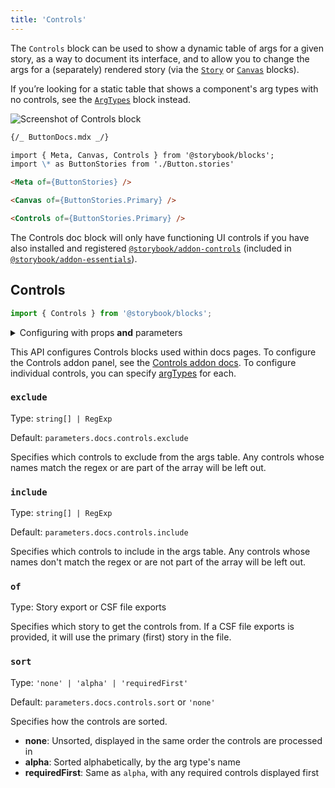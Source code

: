 ```yaml
---
title: 'Controls'
---
```


<YouTubeCallout id="uAA1JvLcl-w" title="Avoid Documentation Nightmares with Storybook's Controls Doc Block" params='start=240' />

The `Controls` block can be used to show a dynamic table of args for a given story, as a way to document its interface, and to allow you to change the args for a (separately) rendered story (via the [`Story`](./doc-block-story.md) or [`Canvas`](./doc-block-canvas.md) blocks).

<Callout variant="info" icon="💡">

If you’re looking for a static table that shows a component's arg types with no controls, see the [`ArgTypes`](./doc-block-argtypes.md) block instead.

</Callout>

![Screenshot of Controls block](./doc-block-controls.png)

```md
{/_ ButtonDocs.mdx _/}

import { Meta, Canvas, Controls } from '@storybook/blocks';
import \* as ButtonStories from './Button.stories'

<Meta of={ButtonStories} />

<Canvas of={ButtonStories.Primary} />

<Controls of={ButtonStories.Primary} />
```

<Callout variant="warning">

The Controls doc block will only have functioning UI controls if you have also installed and registered [`@storybook/addon-controls`](../essentials/controls.md) (included in [`@storybook/addon-essentials`](../essentials/index.md)).

</Callout>

## Controls

```js
import { Controls } from '@storybook/blocks';
```

<details>
<summary>Configuring with props <strong>and</strong> parameters</summary>

ℹ️ Like most blocks, the `Controls` block is configured with props in MDX. Many of those props derive their default value from a corresponding [parameter](../writing-stories/parameters.md) in the block's namespace, `parameters.docs.controls`.

The following `exclude` configurations are equivalent:

<CodeSnippets
paths={[
'angular/api-doc-block-controls-parameter.ts.mdx',
'web-components/api-doc-block-controls-parameter.js.mdx',
'web-components/api-doc-block-controls-parameter.ts.mdx',
'common/api-doc-block-controls-parameter.js.mdx',
'common/api-doc-block-controls-parameter.ts.mdx',
]}
/>

```md
{/_ ButtonDocs.mdx _/}

<Controls of={ButtonStories} exclude={['style']} />
```

The example above applied the parameter at the [component](../writing-stories/parameters.md#component-parameters) (or meta) level, but it could also be applied at the [project](../writing-stories/parameters.md#global-parameters) or [story](../writing-stories/parameters.md#story-parameters) level.

</details>

<Callout variant="info" icon="💡">

This API configures Controls blocks used within docs pages. To configure the Controls addon panel, see the [Controls addon docs](../essentials/controls.md). To configure individual controls, you can specify [argTypes](./arg-types.md#control) for each.

</Callout>

### `exclude`

Type: `string[] | RegExp`

Default: `parameters.docs.controls.exclude`

Specifies which controls to exclude from the args table. Any controls whose names match the regex or are part of the array will be left out.

### `include`

Type: `string[] | RegExp`

Default: `parameters.docs.controls.include`

Specifies which controls to include in the args table. Any controls whose names don't match the regex or are not part of the array will be left out.

### `of`

Type: Story export or CSF file exports

Specifies which story to get the controls from. If a CSF file exports is provided, it will use the primary (first) story in the file.

### `sort`

Type: `'none' | 'alpha' | 'requiredFirst'`

Default: `parameters.docs.controls.sort` or `'none'`

Specifies how the controls are sorted.

- **none**: Unsorted, displayed in the same order the controls are processed in
- **alpha**: Sorted alphabetically, by the arg type's name
- **requiredFirst**: Same as `alpha`, with any required controls displayed first
